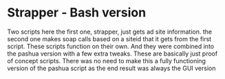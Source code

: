 Strapper - Bash version
========

Two scripts here
the first one, strapper, just gets ad site information.
the second one makes soap calls based on a siteid that it gets from the first script.
These scripts function on their own. And they were combined into the pashua version with a few extra tweaks.
These are basically just proof of concept scripts.
There was no need to make this a fully functioning version of the pashua script as the end result was always the GUI version

